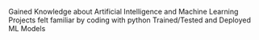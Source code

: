 Gained Knowledge about Artificial Intelligence and Machine Learning Projects
felt familiar by coding with python 
Trained/Tested and Deployed ML Models  
